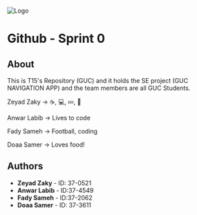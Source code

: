 ![Logo](team15-logo.jpg)
# Github - Sprint 0

## About
This is T15's Repository (GUC) and it holds the SE project (GUC NAVIGATION APP) and the team members are all GUC Students.

Zeyad Zaky -> ☕, 💻, 💤,  🔁

Anwar Labib -> Lives to code

Fady Sameh -> Football, coding

Doaa Samer -> Loves food!

## Authors

* **Zeyad Zaky**  - ID: 37-0521
* **Anwar Labib** - ID:37-4549
* **Fady Sameh** - ID:37-2062
* **Doaa Samer** - ID: 37-3611
